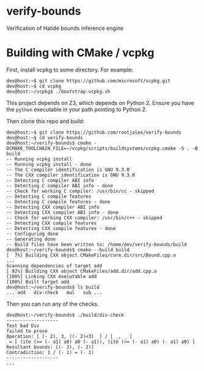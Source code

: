 # verify-bounds
Verification of Halide bounds inference engine

# Building with CMake / vcpkg

First, install vcpkg to some directory. For example:

```console
dev@host:~$ git clone https://github.com/microsoft/vcpkg.git
dev@host:~$ cd vcpkg
dev@host:~/vcpkg$ ./bootstrap-vcpkg.sh
```

This project depends on Z3, which depends on Python 2. Ensure you
have the `python` executable in your path pointing to Python 2.

Then clone this repo and build:

```
dev@host:~$ git clone https://github.com/rootjalex/verify-bounds
dev@host:~$ cd verify-bounds
dev@host:~/verify-bounds$ cmake -DCMAKE_TOOLCHAIN_FILE=~/vcpkg/scripts/buildsystems/vcpkg.cmake -S . -B build
-- Running vcpkg install
-- Running vcpkg install - done
-- The C compiler identification is GNU 9.3.0
-- The CXX compiler identification is GNU 9.3.0
-- Detecting C compiler ABI info
-- Detecting C compiler ABI info - done
-- Check for working C compiler: /usr/bin/cc - skipped
-- Detecting C compile features
-- Detecting C compile features - done
-- Detecting CXX compiler ABI info
-- Detecting CXX compiler ABI info - done
-- Check for working CXX compiler: /usr/bin/c++ - skipped
-- Detecting CXX compile features
-- Detecting CXX compile features - done
-- Configuring done
-- Generating done
-- Build files have been written to: /home/dev/verify-bounds/build
dev@host:~/verify-bounds$ cmake --build build
[  7%] Building CXX object CMakeFiles/core.dir/src/Bound.cpp.o
...
Scanning dependencies of target add
[ 92%] Building CXX object CMakeFiles/add.dir/add.cpp.o
[100%] Linking CXX executable add
[100%] Built target add
dev@host:~/verify-bounds$ ls build
... add   div-check   mul   sub ...
```

Then you can run any of the checks.

```
dev@host:~/verify-bounds$ ./build/div-check
-------------------
Test bad Div
failed to prove
Operation: [ (- 2), 3, ((- 2)<3)  ] / [ _, _ ]
 = [ (ite (>= (- a1) a0) a0 (- a1)), (ite (>= (- a1) a0) (- a1) a0) ]
Resultant bounds: [(- 3), (- 2)]
Contradiction: 1 / (- 1) = (- 1)
-------------------
...
```
